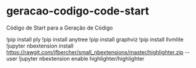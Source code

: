 # geracao-codigo-code-start
Código de Start para a Geração de Código





!pip install ply
!pip install anytree
!pip install graphviz
!pip install llvmlite
!jupyter nbextension install https://rawgit.com/jfbercher/small_nbextensions/master/highlighter.zip  --user
!jupyter nbextension enable highlighter/highlighter
